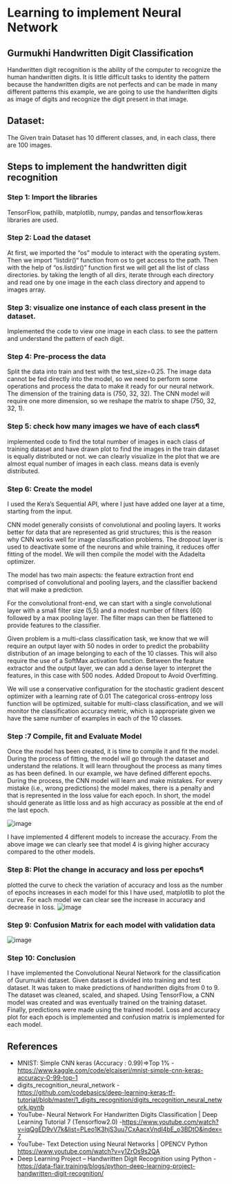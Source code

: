 # Learning to implement Neural Network
## Gurmukhi Handwritten Digit Classification
Handwritten digit recognition is the ability of the computer to recognize the human handwritten digits. It is little difficult tasks to identity the pattern because the handwritten digits are not perfects and can be made in many different patterns this example, we are going to use the handwritten digits as image of digits and recognize the digit present in that image.

## Dataset:
The Given train Dataset has 10 different classes, and, in each class, there are 100 images.
## Steps to implement the handwritten digit recognition
### Step 1: Import the libraries
TensorFlow, pathlib, matplotlib, numpy, pandas and tensorflow.keras libraries are used.
### Step 2: Load the dataset
At first, we imported the “os” module to interact with the operating system. Then we import “listdir()“ function from os to get access to the path. Then with the help of “os.listdir()” function first we will get all the list of class directories. by taking the length of all dirs, iterate through each directory and read one by one image in the each class directory and append to images array.
### Step 3: visualize one instance of each class present in the dataset.
Implemented the code to view one image in each class. to see the pattern and understand the pattern of each digit.
### Step 4: Pre-process the data
Split the data into train and test with the test_size=0.25. The image data cannot be fed directly into the model, so we need to perform some operations and process the data to make it ready for our neural network. The dimension of the training data is (750, 32, 32). The CNN model will require one more dimension, so we reshape the matrix to shape (750, 32, 32, 1).
### Step 5: check how many images we have of each class¶
implemented code to find the total number of images in each class of training dataset and have drawn plot to find the images in the train dataset is equally distributed or not. we can clearly visualize in the plot that we are almost equal number of images in each class. means data is evenly distributed.
### Step 6: Create the model
I used the Kera’s Sequential API, where I just have added one layer at a time, starting from the input.

CNN model generally consists of convolutional and pooling layers. It works better for data that are represented as grid structures; this is the reason why CNN works well for image classification problems. The dropout layer is used to deactivate some of the neurons and while training, it reduces offer fitting of the model. We will then compile the model with the Adadelta optimizer.

The model has two main aspects: the feature extraction front end comprised of convolutional and pooling layers, and the classifier backend that will make a prediction.

For the convolutional front-end, we can start with a single convolutional layer with a small filter size (5,5) and a modest number of filters (60) followed by a max pooling layer. The filter maps can then be flattened to provide features to the classifier.

Given problem is a multi-class classification task, we know that we will require an output layer with 50 nodes in order to predict the probability distribution of an image belonging to each of the 10 classes. This will also require the use of a SoftMax activation function. Between the feature extractor and the output layer, we can add a dense layer to interpret the features, in this case with 500 nodes. Added Dropout to Avoid Overfitting.

We will use a conservative configuration for the stochastic gradient descent optimizer with a learning rate of 0.01 The categorical cross-entropy loss function will be optimized, suitable for multi-class classification, and we will monitor the classification accuracy metric, which is appropriate given we have the same number of examples in each of the 10 classes.
### Step :7 Compile, fit and Evaluate Model
Once the model has been created, it is time to compile it and fit the model. During the process of fitting, the model will go through the dataset and understand the relations. It will learn throughout the process as many times as has been defined. In our example, we have defined different epochs. During the process, the CNN model will learn and make mistakes. For every mistake (i.e., wrong predictions) the model makes, there is a penalty and that is represented in the loss value for each epoch. In short, the model should generate as little loss and as high accuracy as possible at the end of the last epoch.

 ![image](https://user-images.githubusercontent.com/69726245/235210995-f5ac3669-6722-432c-a5a1-77e2f11439a8.png)


I have implemented 4 different models to increase the accuracy. From the above image we can clearly see that model 4 is giving higher accuracy compared to the other models.
### Step 8: Plot the change in accuracy and loss per epochs¶
plotted the curve to check the variation of accuracy and loss as the number of epochs increases in each model for this I have used, matplotlib to plot the curve.
For each model we can clear see the increase in accuracy and decrease in loss.
![image](https://user-images.githubusercontent.com/69726245/235211126-d6013cb3-7154-4d8b-a50d-cf2a3e05668f.png)

 
### Step 9: Confusion Matrix for each model with validation data
![image](https://user-images.githubusercontent.com/69726245/235211238-11cc09dc-202f-430c-9806-0d9a1969248f.png)


### Step 10: Conclusion
I have implemented the Convolutional Neural Network for the classification of Gurumukhi dataset. Given dataset is divided into training and test dataset. It was taken to make predictions of handwritten digits from 0 to 9. The dataset was cleaned, scaled, and shaped. Using TensorFlow, a CNN model was created and was eventually trained on the training dataset. Finally, predictions were made using the trained model. Loss and accuracy plot for each epoch is implemented and confusion matrix is implemented for each model.
## References
 - MNIST: Simple CNN keras (Accuracy : 0.99)=>Top 1% - https://www.kaggle.com/code/elcaiseri/mnist-simple-cnn-keras-accuracy-0-99-top-1
 - digits_recognition_neural_network - https://github.com/codebasics/deep-learning-keras-tf-tutorial/blob/master/1_digits_recognition/digits_recognition_neural_network.ipynb
 - YouTube- Neural Network For Handwritten Digits Classification | Deep Learning Tutorial 7 (Tensorflow2.0) -https://www.youtube.com/watch?v=iqQgED9vV7k&list=PLeo1K3hjS3uu7CxAacxVndI4bE_o3BDtO&index=7
 - YouTube- Text Detection using Neural Networks | OPENCV Python https://www.youtube.com/watch?v=y1ZrOs9s2QA
 - Deep Learning Project – Handwritten Digit Recognition using Python -https://data-flair.training/blogs/python-deep-learning-project-handwritten-digit-recognition/

